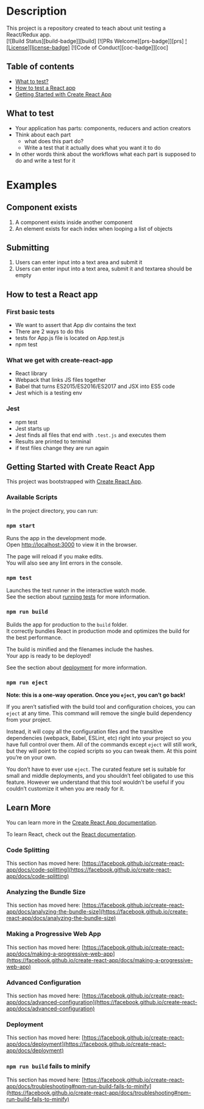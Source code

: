 # Description 
This project is a repository created to teach about unit testing a React/Redux app.  
[![Build Status][build-badge]][build]
[![PRs Welcome][prs-badge]][prs]
[![License][license-badge]](#license)
[![Code of Conduct][coc-badge]][coc]

Table of contents
------------------
- [What to test?](#what-to-test)
- [How to test a React app](#how-to-test-a-react-app)
- [Getting Started with Create React App](#getting-started-with-create-react-app)

## What to test
- Your application has parts: components, reducers and action creators
- Think about each part 
    - what does this part do? 
    - Write a test that it actually does what you want it to do
- In other words think about the workflows what each part is supposed to do and write a test for it 

# Examples 
## Component exists 
1. A component exists inside another component 
1. An element exists for each index when looping a list of objects

## Submitting 
1. Users can enter input into a text area and submit it
1. Users can enter input into a text area, submit it and textarea should be empty


## How to test a React app
### First basic tests 
- We want to assert that App div contains the text 
- There are 2 ways to do this 
- tests for App.js file is located on App.test.js 
- npm test

### What we get with create-react-app 
- React library 
- Webpack that links JS files together
- Babel that turns ES2015/ES2016/ES2017 and JSX into ES5 code 
- Jest which is a testing env

### Jest
- npm test 
- Jest starts up 
- Jest finds all files that end with ``.test.js`` and executes them
- Results are printed to terminal
- if test files change they are run again


## Getting Started with Create React App

This project was bootstrapped with [Create React App](https://github.com/facebook/create-react-app).

### Available Scripts

In the project directory, you can run:

### `npm start`

Runs the app in the development mode.\
Open [http://localhost:3000](http://localhost:3000) to view it in the browser.

The page will reload if you make edits.\
You will also see any lint errors in the console.

### `npm test`

Launches the test runner in the interactive watch mode.\
See the section about [running tests](https://facebook.github.io/create-react-app/docs/running-tests) for more information.

### `npm run build`

Builds the app for production to the `build` folder.\
It correctly bundles React in production mode and optimizes the build for the best performance.

The build is minified and the filenames include the hashes.\
Your app is ready to be deployed!

See the section about [deployment](https://facebook.github.io/create-react-app/docs/deployment) for more information.

### `npm run eject`

**Note: this is a one-way operation. Once you `eject`, you can’t go back!**

If you aren’t satisfied with the build tool and configuration choices, you can `eject` at any time. This command will remove the single build dependency from your project.

Instead, it will copy all the configuration files and the transitive dependencies (webpack, Babel, ESLint, etc) right into your project so you have full control over them. All of the commands except `eject` will still work, but they will point to the copied scripts so you can tweak them. At this point you’re on your own.

You don’t have to ever use `eject`. The curated feature set is suitable for small and middle deployments, and you shouldn’t feel obligated to use this feature. However we understand that this tool wouldn’t be useful if you couldn’t customize it when you are ready for it.

## Learn More

You can learn more in the [Create React App documentation](https://facebook.github.io/create-react-app/docs/getting-started).

To learn React, check out the [React documentation](https://reactjs.org/).

### Code Splitting

This section has moved here: [https://facebook.github.io/create-react-app/docs/code-splitting](https://facebook.github.io/create-react-app/docs/code-splitting)

### Analyzing the Bundle Size

This section has moved here: [https://facebook.github.io/create-react-app/docs/analyzing-the-bundle-size](https://facebook.github.io/create-react-app/docs/analyzing-the-bundle-size)

### Making a Progressive Web App

This section has moved here: [https://facebook.github.io/create-react-app/docs/making-a-progressive-web-app](https://facebook.github.io/create-react-app/docs/making-a-progressive-web-app)

### Advanced Configuration

This section has moved here: [https://facebook.github.io/create-react-app/docs/advanced-configuration](https://facebook.github.io/create-react-app/docs/advanced-configuration)

### Deployment

This section has moved here: [https://facebook.github.io/create-react-app/docs/deployment](https://facebook.github.io/create-react-app/docs/deployment)

### `npm run build` fails to minify

This section has moved here: [https://facebook.github.io/create-react-app/docs/troubleshooting#npm-run-build-fails-to-minify](https://facebook.github.io/create-react-app/docs/troubleshooting#npm-run-build-fails-to-minify)
